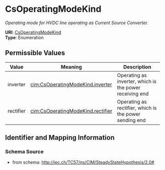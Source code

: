 # CsOperatingModeKind




_Operating mode for HVDC line operating as Current Source Converter._



**URI**: [CsOperatingModeKind](CsOperatingModeKind)<br />
**Type**: Enumeration

## Permissible Values

| Value | Meaning | Description |
| --- | --- | --- |
| inverter | [cim:CsOperatingModeKind.inverter](http://iec.ch/TC57/CIM100#CsOperatingModeKind.inverter) | Operating as inverter, which is the power receiving end |
| rectifier | [cim:CsOperatingModeKind.rectifier](http://iec.ch/TC57/CIM100#CsOperatingModeKind.rectifier) | Operating as rectifier, which is the power sending end |








## Identifier and Mapping Information







### Schema Source


* from schema: http://iec.ch/TC57/ns/CIM/SteadyStateHypothesis/2.0#




